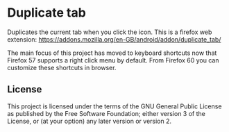 # Duplicate tab

Duplicates the current tab when you click the icon. This is a firefox web extension: https://addons.mozilla.org/en-GB/android/addon/duplicate_tab/

The main focus of this project has moved to keyboard shortcuts now that Firefox 57 supports a right click menu by default. From Firefox 60 you can customize these shortcuts in browser.

## License

This project is licensed under the terms of the GNU General Public License as published by the Free Software Foundation; either version 3 of the License, or (at your option) any later version or version 2.
